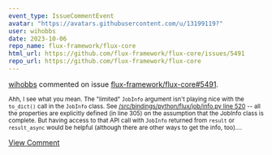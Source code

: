 ```yaml
---
event_type: IssueCommentEvent
avatar: "https://avatars.githubusercontent.com/u/13199119?"
user: wihobbs
date: 2023-10-06
repo_name: flux-framework/flux-core
html_url: https://github.com/flux-framework/flux-core/issues/5491
repo_url: https://github.com/flux-framework/flux-core
---
```


<a href='https://github.com/wihobbs' target='_blank'>wihobbs</a> commented on issue <a href='https://github.com/flux-framework/flux-core/issues/5491' target='_blank'>flux-framework/flux-core#5491</a>.

<small>Ahh, I see what you mean. The "limited" `JobInfo` argument isn't playing nice with the `to_dict()` call in the `JobInfo` class. See [/src/bindings/python/flux/job/info.py line 520](https://github.com/flux-framework/flux-core/blob/10abbf4d3aa9943ea617837043f5e003ef8e1de7/src/bindings/python/flux/job/info.py#L544) -- all the properties are explicitly defined (in line 305) on the assumption that the JobInfo class is complete. But having access to that API call with `JobInfo` returned from `result` or `result_async` would be helpful (although there are other ways to get the info, too)....</small>

<a href='https://github.com/flux-framework/flux-core/issues/5491' target='_blank'>View Comment</a>